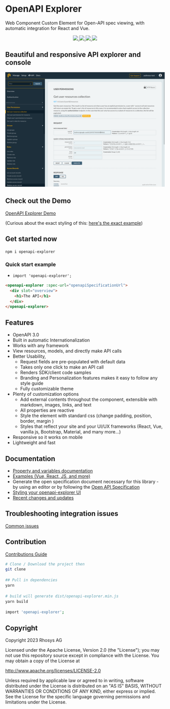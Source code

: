 # OpenAPI Explorer
Web Component Custom Element for Open-API spec viewing, with automatic integration for React and Vue.

<p align="center">
    <a href="./LICENSE" alt="apache 2.0 license">
      <img src="https://img.shields.io/badge/license-Apache%202.0-blue.svg">
    </a>
    <a href="https://badge.fury.io/js/openapi-explorer" alt="npm version">
        <img src="https://badge.fury.io/js/openapi-explorer.svg">
    </a>
    <a href="https://rhosys.ch/community" alt="npm version">
      <img src="https://img.shields.io/badge/community-Discord-purple.svg">
    </a>
    <a href="https://www.webcomponents.org/element/openapi-explorer" alt="published on webcomponents.org">
        <img src="https://img.shields.io/badge/webcomponents.org-OpenAPI%20Explorer-blue.svg?style=social">
    </a>
</p>


## Beautiful and responsive API explorer and console

<p>
  <a href="https://rhosys.github.io/openapi-explorer/#?route=get-/v1/users/-userId-/resources/-resourceUri-/permissions/-permission-" target="_blank">
    <img src="./docs/desktop-view.png" alt="Desktop demo image" width="800px">
  </a>
</p>

## Check out the Demo
[OpenAPI Explorer Demo](https://rhosys.github.io/openapi-explorer/#?route=get-/v1/users/-userId-/resources/-resourceUri-/permissions/-permission-)

(Curious about the exact styling of this: [here's the exact example](./docs/authress-example.vue))

## Get started now
`npm i openapi-explorer`

### Quick start example
* `import 'openapi-explorer';`

```html
<openapi-explorer :spec-url="openapiSpecificationUrl">
  <div slot="overview">
    <h1>The API</h1>
  </div>
</openapi-explorer>
```

## Features
- OpenAPI 3.0
- Built in automatic Internationalization
- Works with any framework
- View resources, models, and directly make API calls
- Better Usability, 
  - Request fields are pre-populated with default data
  - Takes only one click to make an API call
  - Renders SDK/client code samples
  - Branding and Personalization features makes it easy to follow any style guide
  - Fully customizable theme
- Plenty of customization options 
  - Add external contents throughout the component, extensible with markdown, images, links, and text
  - All properties are reactive
  - Style the element with standard css (change padding, position, border, margin )
  - Styles that reflect your site and your UI/UX frameworks (React, Vue, vanilla js, Bootstrap, Material, and many more...)
- Responsive so it works on mobile
- Lightweight and fast


## Documentation
* [Property and variables documentation](./docs/documentation.md)
* [Examples (Vue, React, JS, and more)](./docs/examples.md)
* Generate the open specification document necessary for this library - by using an editor or by following the [Open API Specification](https://github.com/OAI/OpenAPI-Specification/blob/main/versions/3.1.0.md)
* [Styling your openapi-explorer UI](./docs/styling.md)
* [Recent changes and updates](./CHANGELOG.md)

## Troubleshooting integration issues
[Common issues](./docs/troubleshooting.md)


## Contribution
[Contributions Guide](./CONTRIBUTING.md)

```bash
# Clone / Download the project then
git clone

## Pull in dependencies
yarn

# build will generate dist/openapi-explorer.min.js
yarn build 

import 'openapi-explorer';
```


## Copyright
Copyright 2023 Rhosys AG

Licensed under the Apache License, Version 2.0 (the "License");
you may not use this repository source except in compliance with the License.
You may obtain a copy of the License at

  http://www.apache.org/licenses/LICENSE-2.0

Unless required by applicable law or agreed to in writing, software
distributed under the License is distributed on an "AS IS" BASIS,
WITHOUT WARRANTIES OR CONDITIONS OF ANY KIND, either express or implied.
See the License for the specific language governing permissions and
limitations under the License.